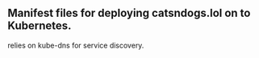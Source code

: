 ## Manifest files for deploying catsndogs.lol on to Kubernetes.

relies on kube-dns for service discovery.
